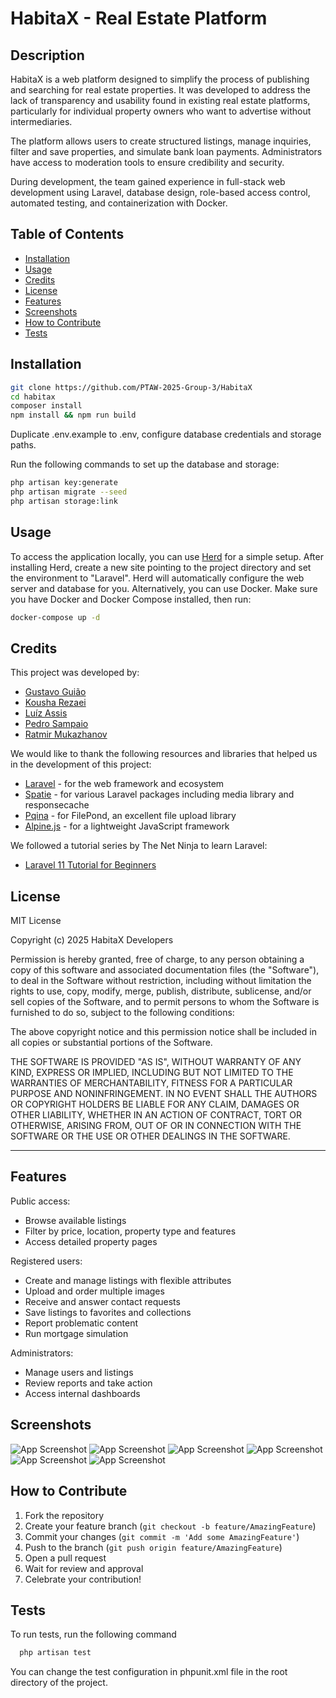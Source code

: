 # HabitaX - Real Estate Platform

## Description

HabitaX is a web platform designed to simplify the process of publishing and searching for real estate properties. It was developed to address the lack of transparency and usability found in existing real estate platforms, particularly for individual property owners who want to advertise without intermediaries.

The platform allows users to create structured listings, manage inquiries, filter and save properties, and simulate bank loan payments. Administrators have access to moderation tools to ensure credibility and security.

During development, the team gained experience in full-stack web development using Laravel, database design, role-based access control, automated testing, and containerization with Docker.

## Table of Contents

- [Installation](#installation)
- [Usage](#usage)
- [Credits](#credits)
- [License](#license)
- [Features](#features)
- [Screenshots](#screenshots)
- [How to Contribute](#how-to-contribute)
- [Tests](#tests)

## Installation

```bash
git clone https://github.com/PTAW-2025-Group-3/HabitaX
cd habitax
composer install
npm install && npm run build
```

Duplicate .env.example to .env, configure database credentials and storage paths.

Run the following commands to set up the database and storage:

```bash
php artisan key:generate
php artisan migrate --seed
php artisan storage:link
```

## Usage

To access the application locally, you can use [Herd](https://herd.dev/) for a simple setup. After installing Herd, create a new site pointing to the project directory and set the environment to "Laravel". Herd will automatically configure the web server and database for you.
Alternatively, you can use Docker. Make sure you have Docker and Docker Compose installed, then run:

```bash
docker-compose up -d
```

## Credits

This project was developed by:

- [Gustavo Guião](https://github.com/gustavogiao)
- [Kousha Rezaei](https://github.com/Koi725)
- [Luíz Assis](https://github.com/NO0BMaster69)
- [Pedro Sampaio](https://github.com/PedroSampaio13)
- [Ratmir Mukazhanov](https://github.com/ratmir-mukazhanov)

We would like to thank the following resources and libraries that helped us in the development of this project:
- [Laravel](https://laravel.com/) - for the web framework and ecosystem
- [Spatie](https://spatie.be/) - for various Laravel packages including media library and responsecache
- [Pqina](https://pqina.nl/) - for FilePond, an excellent file upload library
- [Alpine.js](https://alpinejs.dev/) - for a lightweight JavaScript framework

We followed a tutorial series by The Net Ninja to learn Laravel:
- [Laravel 11 Tutorial for Beginners](https://youtube.com/playlist?list=PL4cUxeGkcC9gF5Gez17eHcDIxrpVSBuVt&si=CG2-nhbvw0nYhXY7)

## License

MIT License

Copyright (c) 2025 HabitaX Developers

Permission is hereby granted, free of charge, to any person obtaining a copy
of this software and associated documentation files (the "Software"), to deal
in the Software without restriction, including without limitation the rights
to use, copy, modify, merge, publish, distribute, sublicense, and/or sell
copies of the Software, and to permit persons to whom the Software is
furnished to do so, subject to the following conditions:

The above copyright notice and this permission notice shall be included in all
copies or substantial portions of the Software.

THE SOFTWARE IS PROVIDED "AS IS", WITHOUT WARRANTY OF ANY KIND, EXPRESS OR
IMPLIED, INCLUDING BUT NOT LIMITED TO THE WARRANTIES OF MERCHANTABILITY,
FITNESS FOR A PARTICULAR PURPOSE AND NONINFRINGEMENT. IN NO EVENT SHALL THE
AUTHORS OR COPYRIGHT HOLDERS BE LIABLE FOR ANY CLAIM, DAMAGES OR OTHER
LIABILITY, WHETHER IN AN ACTION OF CONTRACT, TORT OR OTHERWISE, ARISING FROM,
OUT OF OR IN CONNECTION WITH THE SOFTWARE OR THE USE OR OTHER DEALINGS IN THE
SOFTWARE.

---

## Features

Public access:
- Browse available listings
- Filter by price, location, property type and features
- Access detailed property pages

Registered users:
- Create and manage listings with flexible attributes
- Upload and order multiple images
- Receive and answer contact requests
- Save listings to favorites and collections
- Report problematic content
- Run mortgage simulation

Administrators:
- Manage users and listings
- Review reports and take action
- Access internal dashboards

## Screenshots
![App Screenshot](./readme/screens/1%20home1.png)
![App Screenshot](./readme/screens/2.png)
![App Screenshot](./readme/screens/3.png)
![App Screenshot](./readme/screens/4.png)
![App Screenshot](./readme/screens/5%20atributos.png)
![App Screenshot](./readme/screens/7%20tipos.png)

## How to Contribute

1. Fork the repository
2. Create your feature branch (`git checkout -b feature/AmazingFeature`)
3. Commit your changes (`git commit -m 'Add some AmazingFeature'`)
4. Push to the branch (`git push origin feature/AmazingFeature`)
5. Open a pull request
6. Wait for review and approval
7. Celebrate your contribution!

## Tests

To run tests, run the following command

```bash
  php artisan test
```

You can change the test configuration in phpunit.xml file in the root directory of the project.
